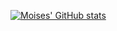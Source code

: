 <!--
**mf11y/mf11y** is a ✨ _special_ ✨ repository because its `README.md` (this file) appears on your GitHub profile.

Here are some ideas to get you started:

- 🔭 I’m currently working on ...
- 🌱 I’m currently learning ...
- 👯 I’m looking to collaborate on ...
- 🤔 I’m looking for help with ...
- 💬 Ask me about ...
- 📫 How to reach me: ...
- 😄 Pronouns: ...
- ⚡ Fun fact: ...
-->

[![Moises' GitHub stats](https://github-readme-stats.vercel.app/api?username=mf11y&hide=stars,prs,issues,contribs)](https://github.com/anuraghazra/github-readme-stats)

